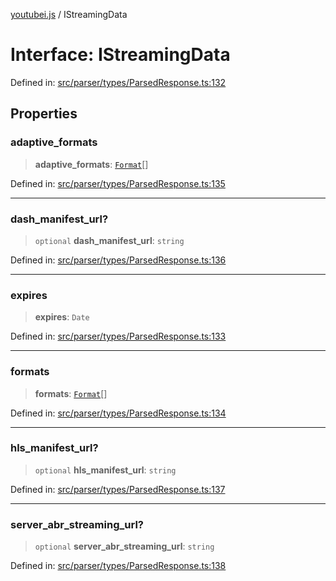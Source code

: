 [youtubei.js](../README.md) / IStreamingData

# Interface: IStreamingData

Defined in: [src/parser/types/ParsedResponse.ts:132](https://github.com/LuanRT/YouTube.js/blob/0733f60b57877f6b8b87dfd5cc6195b5085f5c09/src/parser/types/ParsedResponse.ts#L132)

## Properties

### adaptive\_formats

> **adaptive\_formats**: [`Format`](../youtubei.js/namespaces/Misc/classes/Format.md)[]

Defined in: [src/parser/types/ParsedResponse.ts:135](https://github.com/LuanRT/YouTube.js/blob/0733f60b57877f6b8b87dfd5cc6195b5085f5c09/src/parser/types/ParsedResponse.ts#L135)

***

### dash\_manifest\_url?

> `optional` **dash\_manifest\_url**: `string`

Defined in: [src/parser/types/ParsedResponse.ts:136](https://github.com/LuanRT/YouTube.js/blob/0733f60b57877f6b8b87dfd5cc6195b5085f5c09/src/parser/types/ParsedResponse.ts#L136)

***

### expires

> **expires**: `Date`

Defined in: [src/parser/types/ParsedResponse.ts:133](https://github.com/LuanRT/YouTube.js/blob/0733f60b57877f6b8b87dfd5cc6195b5085f5c09/src/parser/types/ParsedResponse.ts#L133)

***

### formats

> **formats**: [`Format`](../youtubei.js/namespaces/Misc/classes/Format.md)[]

Defined in: [src/parser/types/ParsedResponse.ts:134](https://github.com/LuanRT/YouTube.js/blob/0733f60b57877f6b8b87dfd5cc6195b5085f5c09/src/parser/types/ParsedResponse.ts#L134)

***

### hls\_manifest\_url?

> `optional` **hls\_manifest\_url**: `string`

Defined in: [src/parser/types/ParsedResponse.ts:137](https://github.com/LuanRT/YouTube.js/blob/0733f60b57877f6b8b87dfd5cc6195b5085f5c09/src/parser/types/ParsedResponse.ts#L137)

***

### server\_abr\_streaming\_url?

> `optional` **server\_abr\_streaming\_url**: `string`

Defined in: [src/parser/types/ParsedResponse.ts:138](https://github.com/LuanRT/YouTube.js/blob/0733f60b57877f6b8b87dfd5cc6195b5085f5c09/src/parser/types/ParsedResponse.ts#L138)
